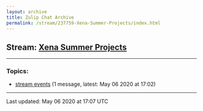 ```yaml
---
layout: archive
title: Zulip Chat Archive
permalink: /stream/237759-Xena-Summer-Projects/index.html
---
```


## Stream: [Xena Summer Projects](https://leanprover-community.github.io/archive/stream/237759-Xena-Summer-Projects/index.html)
---

### Topics:

* [stream events](topic/stream.20events.html) (1 message, latest: May 06 2020 at 17:02)

<hr><p>Last updated: May 06 2020 at 17:07 UTC</p>
